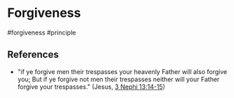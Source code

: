 # Forgiveness
#forgiveness
#principle


## References
- "if ye forgive men their trespasses your heavenly Father will also forgive you; But if ye forgive not men their trespasses neither will your Father forgive your trespasses." (Jesus, [3 Nephi 13:14-15](https://www.churchofjesuschrist.org/study/scriptures/bofm/3-ne/13?lang=eng&id=p14-p15#p14))